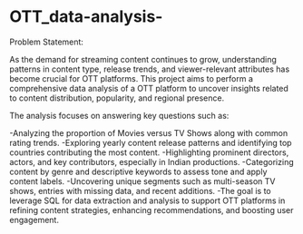 # OTT_data-analysis-
Problem Statement:

As the demand for streaming content continues to grow, understanding patterns in content type, release trends, and viewer-relevant attributes has become crucial for OTT platforms. This project aims to perform a comprehensive data analysis of a OTT platform to uncover insights related to content distribution, popularity, and regional presence.

The analysis focuses on answering key questions such as:

-Analyzing the proportion of Movies versus TV Shows along with common rating trends.
-Exploring yearly content release patterns and identifying top countries contributing the most content.
-Highlighting prominent directors, actors, and key contributors, especially in Indian productions.
-Categorizing content by genre and descriptive keywords to assess tone and apply content labels.
-Uncovering unique segments such as multi-season TV shows, entries with missing data, and recent additions.
-The goal is to leverage SQL for data extraction and analysis to support OTT platforms in refining content strategies, enhancing recommendations, and boosting user engagement.

